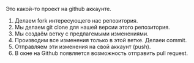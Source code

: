 Это какой-то проект на github аккаунте.

1. Делаем fork интересующего нас репозитория.
2. Мы делаем git clone для нашей версии этого репозитория.
3. Мы создаём ветку с предлагемыми изменениями.
4. Производим все изменения только в этой ветке. Делаеи commit.
5. Отправляем эти изменения на свой аккаунт (push).
6. В окне на Github появляется возможность отправить pull request.
